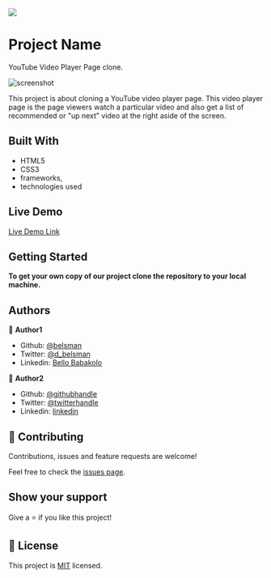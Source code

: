 ![](https://img.shields.io/badge/Microverse-blueviolet)

# Project Name

YouTube Video Player Page clone.

![screenshot](./app_screenshot.png)

This project is about cloning a YouTube video player page. This video player page is the page viewers watch a particular video and also get a list of recommended or "up next" video at the right aside of the screen.

## Built With
- HTML5
- CSS3
- frameworks,
- technologies used

## Live Demo

[Live Demo Link](https://livedemo.com)


## Getting Started

**To get your own copy of our project clone the repository to your local machine.**


## Authors

👤 **Author1**

- Github: [@belsman](https://github.com/belsman)
- Twitter: [@d_belsman](https://twitter.com/d_belsman)
- Linkedin: [Bello Babakolo](https://linkedin.com/bello-babakolo-b23b17145)

👤 **Author2**

- Github: [@githubhandle](https://github.com/githubhandle)
- Twitter: [@twitterhandle](https://twitter.com/twitterhandle)
- Linkedin: [linkedin](https://linkedin.com/linkedinhandle)

## 🤝 Contributing

Contributions, issues and feature requests are welcome!

Feel free to check the [issues page](issues/).

## Show your support

Give a ⭐️ if you like this project!


## 📝 License

This project is [MIT](lic.url) licensed.
